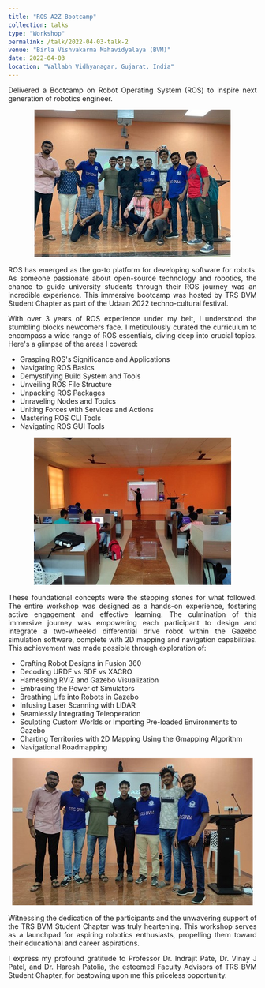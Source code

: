 ```yaml
---
title: "ROS A2Z Bootcamp"
collection: talks
type: "Workshop"
permalink: /talk/2022-04-03-talk-2
venue: "Birla Vishvakarma Mahavidyalaya (BVM)"
date: 2022-04-03
location: "Vallabh Vidhyanagar, Gujarat, India"
---
```


<p style="text-align: justify">
Delivered a Bootcamp on Robot Operating System (ROS) to inspire next generation of robotics engineer.</p>

<p style="text-align: center">
<img src='/images/talks/20220403/20220403_1.jpg'></p>

<p style="text-align: justify">
ROS has emerged as the go-to platform for developing software for robots. As someone passionate about open-source technology and robotics, the chance to guide university students through their ROS journey was an incredible experience. This immersive bootcamp was hosted by TRS BVM Student Chapter as part of the Udaan 2022 techno-cultural festival.</p>

<p style="text-align: justify">
With over 3 years of ROS experience under my belt, I understood the stumbling blocks newcomers face. I meticulously curated the curriculum to encompass a wide range of ROS essentials, diving deep into crucial topics. Here's a glimpse of the areas I covered:</p>

- Grasping ROS's Significance and Applications
- Navigating ROS Basics
- Demystifying Build System and Tools
- Unveiling ROS File Structure
- Unpacking ROS Packages
- Unraveling Nodes and Topics
- Uniting Forces with Services and Actions
- Mastering ROS CLI Tools
- Navigating ROS GUI Tools

<p style="text-align: center">
<img src='/images/talks/20220403/20220403_2.jpg'></p>

<p style="text-align: justify">
These foundational concepts were the stepping stones for what followed. The entire workshop was designed as a hands-on experience, fostering active engagement and effective learning. The culmination of this immersive journey was empowering each participant to design and integrate a two-wheeled differential drive robot within the Gazebo simulation software, complete with 2D mapping and navigation capabilities. This achievement was made possible through exploration of:</p>

- Crafting Robot Designs in Fusion 360
- Decoding URDF vs SDF vs XACRO
- Harnessing RVIZ and Gazebo Visualization
- Embracing the Power of Simulators
- Breathing Life into Robots in Gazebo
- Infusing Laser Scanning with LiDAR
- Seamlessly Integrating Teleoperation
- Sculpting Custom Worlds or Importing Pre-loaded Environments to Gazebo
- Charting Territories with 2D Mapping Using the Gmapping Algorithm
- Navigational Roadmapping

<p style="text-align: center">
<img src='/images/talks/20220403/20220403_3.jpg'></p>

<p style="text-align: justify">
Witnessing the dedication of the participants and the unwavering support of the TRS BVM Student Chapter was truly heartening. This workshop serves as a launchpad for aspiring robotics enthusiasts, propelling them toward their educational and career aspirations.</p>

<p style="text-align: justify">
I express my profound gratitude to Professor Dr. Indrajit Pate, Dr. Vinay J Patel, and Dr. Haresh Patolia, the esteemed Faculty Advisors of TRS BVM Student Chapter, for bestowing upon me this priceless opportunity.</p>
